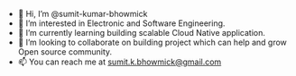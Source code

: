 - 👋 Hi, I’m @sumit-kumar-bhowmick
- 👀 I’m interested in Electronic and Software Engineering.
- 🌱 I’m currently learning building scalable Cloud Native application.
- 💞️ I’m looking to collaborate on building project which can help and grow Open source community.
- 📫 You can reach me at sumit.k.bhowmick@gmail.com

<!---
sumit-kumar-bhowmick/sumit-kumar-bhowmick is a ✨ special ✨ repository because its `README.md` (this file) appears on your GitHub profile.
You can click the Preview link to take a look at your changes.
--->

